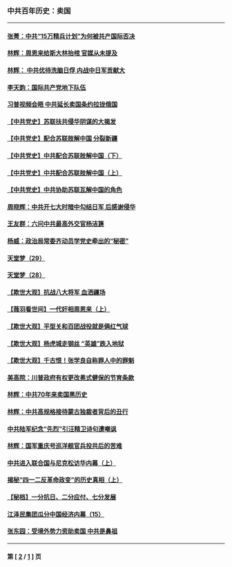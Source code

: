 ### 中共百年历史：卖国
---
#### [张菁：中共“15万精兵计划”为何被共产国际否决](../../pages/nf1176117/n13967677.md?08030430) 
#### [林辉：周恩来给斯大林抬棺 官媒从未提及](../../pages/nf1176117/n13961173.md?08030430) 
#### [林辉： 中共优待洗脑日俘 内战中日军贡献大](../../pages/nf1176117/n13624644.md?08030430) 
#### [李天韵：国际共产党地下队伍](../../pages/nf1176117/n13611808.md?08030430) 
#### [习普视频会晤 中共延长卖国条约拉拢俄国](../../pages/nf1176117/n13060971.md?08030430) 
#### [【中共党史】苏联扶共侵华阴谋的大揭发](../../pages/nf1176117/n13056050.md?08030430) 
#### [【中共党史】配合苏联肢解中国 分裂新疆](../../pages/nf1176117/n13040700.md?08030430) 
#### [【中共党史】中共配合苏联肢解中国（下）](../../pages/nf1176117/n13035660.md?08030430) 
#### [【中共党史】中共配合苏联肢解中国（上）](../../pages/nf1176117/n13030262.md?08030430) 
#### [【中共党史】中共协助苏联瓦解中国的角色](../../pages/nf1176117/n13018109.md?08030430) 
#### [周晓辉：中共开七大时暗中勾结日军 后感谢侵华](../../pages/nf1176117/n12921960.md?08030430) 
#### [王友群：六问中共最高外交官杨洁篪](../../pages/nf1176117/n12836495.md?08030430) 
#### [杨威：政治局常委齐动员学党史牵出的“秘密”](../../pages/nf1176117/n12764642.md?08030430) 
#### [天堂梦（29）](../../pages/nf1176117/n12408465.md?08030430) 
#### [天堂梦（28）](../../pages/nf1176117/n12408309.md?08030430) 
#### [【欺世大观】抗战八大将军 血洒疆场](../../pages/nf1176117/n12357044.md?08030430) 
#### [【薇羽看世间】一代奸相周恩来（上）](../../pages/nf1176117/n12401109.md?08030430) 
#### [【欺世大观】平型关和百团战役就是俩红气球](../../pages/nf1176117/n12359157.md?08030430) 
#### [【欺世大观】杨虎城走钢丝 “英雄”跌入地狱](../../pages/nf1176117/n12358840.md?08030430) 
#### [【欺世大观】千古恨！张学良自称罪人中的罪魁](../../pages/nf1176117/n12358629.md?08030430) 
#### [美高院：川普政府有权更改奥式健保的节育条款](../../pages/nf1176117/n12242171.md?08030430) 
#### [林辉：中共70年来卖国黑历史](../../pages/nf1176117/n11552181.md?08030430) 
#### [林辉：中共高规格接待蒙古独裁者背后的丑行](../../pages/nf1176117/n11225005.md?08030430) 
#### [中共陆军纪念“先烈”引汪精卫诗句遭嘲讽](../../pages/nf1176117/n11153345.md?08030430) 
#### [林辉：国军重庆号巡洋舰官兵投共后的苦难](../../pages/nf1176117/n10997801.md?08030430) 
#### [中共进入联合国与尼克松访华内幕（上）](../../pages/nf1176117/n10138788.md?08030430) 
#### [揭秘“四一二反革命政变”的历史真相（上）](../../pages/nf1176117/n9996650.md?08030430) 
#### [【秘档】一分抗日、二分应付、七分发展](../../pages/nf1176117/n9331484.md?08030430) 
#### [江泽民集团瓜分中国经济内幕（15）](../../pages/nf1176117/n9268584.md?08030430) 
#### [张东园：受境外势力资助卖国 中共是鼻祖](../../pages/nf1176117/n9272480.md?08030430) 

---
#### 第 [ [2](./2.md?08030430) / [1](./1.md?08030430) ] 页
